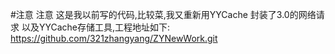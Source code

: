 #注意 注意 
这是我以前写的代码,比较菜,我又重新用YYCache 封装了3.0的网络请求 以及YYCache存储工具,工程地址如下:
https://github.com/321zhangyang/ZYNewWork.git
